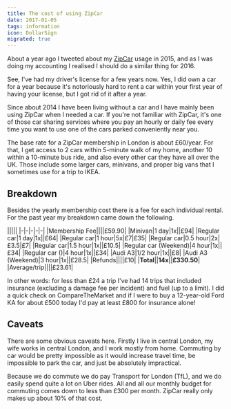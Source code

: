 ```yaml
---
title: The cost of using ZipCar
date: 2017-01-05
tags: information
icon: DollarSign
migrated: true
---
```


About a year ago I tweeted about my [ZipCar](https://zipcar.co.uk) usage in 2015, and as I was doing my accounting I realised I should do a similar thing for 2016.

See, I've had my driver's license for a few years now. Yes, I did own a car for a year because it's notoriously hard to rent a car within your first year of having your license, but I got rid of it after a year.

Since about 2014 I have been living without a car and I have mainly been using ZipCar when I needed a car. If you're not familiar with ZipCar, it's one of those car sharing services where you pay an hourly or daily fee every time you want to use one of the cars parked conveniently near you.

The base rate for a ZipCar membership in London is about £60/year. For that, I get access to 2 cars within 5-minute walk of my home, another 10 within a 10-minute bus ride, and also every other car they have all over the UK. Those include some larger cars, minivans, and proper big vans that I sometimes use for a trip to IKEA.

## Breakdown

Besides the yearly membership cost there is a fee for each individual rental. For the past year my breakdown came down the following.

|||||
|-|-|-|-|-|
|Membership Fee||||£59.90|
|Minivan|1 day|1x||£94|
|Regular car|1 day|1x||£64|
|Regular car|1 hour|5x|£7|£35|
|Regular car|0.5 hour|2x|£3.5|£7|
|Regular car|1.5 hour|1x||£10.5|
|Regular car (Weekend)|4 hour|1x||£34|
|Regular car ()|4 hour|1x||£34|
|Audi A3|1/2 hour|1x||£8|
|Audi A3 (Weekend)|3 hour|1x||£28.5|
|Refunds||||£10|
|**Total**||**14x**||**£330.50**|
|Average/trip||||£23.61|


In other words: for less than £24 a trip I've had 14 trips that included insurance (excluding a damage fee per incident) and fuel (up to a limit). I did a quick check on CompareTheMarket and if I were to buy a 12-year-old Ford KA for about £500 today I'd pay at least £800 for insurance alone!

## Caveats

There are some obvious caveats here. Firstly I live in central London, my wife works in central London, and I work mostly from home. Commuting by car would be pretty impossible as it would increase travel time, be impossible to park the car, and just be absolutely impractical.

Because we do commute we do pay Transport for London (TfL), and we do easily spend quite a lot on Uber rides. All and all our monthly budget for commuting comes down to less than £300 per month. ZipCar really only makes up about 10% of that cost.
